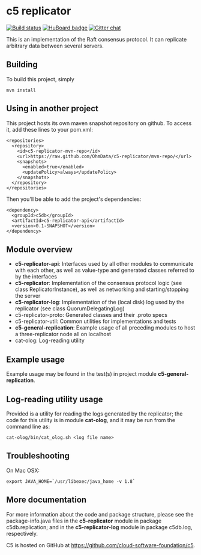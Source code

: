 c5 replicator
====================
[![Build status](https://travis-ci.org/cloud-software-foundation/c5-replicator.svg)](https://travis-ci.org/cloud-software-foundation/c5-replicator) [![HuBoard badge](http://img.shields.io/badge/Hu-Board-7965cc.svg)](https://huboard.com/cloud-software-foundation/c5)
[![Gitter chat](https://badges.gitter.im/gitterHQ/gitter.png)](https://gitter.im/cloud-software-foundation/c5)

This is an implementation of the Raft consensus protocol. It can replicate arbitrary data between several servers.

Building
--------------------
To build this project, simply

    mvn install

Using in another project
-------------------
This project hosts its own maven snapshot repository on github. To access it, add these lines to your pom.xml:

    <repositories>
      <repository>
        <id>c5-replicator-mvn-repo</id>
        <url>https://raw.github.com/OhmData/c5-replicator/mvn-repo/</url>
        <snapshots>
          <enabled>true</enabled>
          <updatePolicy>always</updatePolicy>
        </snapshots>
      </repository>
    </repositories>

Then you'll be able to add the project's dependencies:

    <dependency>
      <groupId>c5db</groupId>
      <artifactId>c5-replicator-api</artifactId>
      <version>0.1-SNAPSHOT</version>
    </dependency>

Module overview
-------------------
- __c5-replicator-api__: Interfaces used by all other modules to communicate with each other,
                         as well as value-type and generated classes referred to by the interfaces
- __c5-replicator__: Implementation of the consensus protocol logic (see class ReplicatorInstance),
                     as well as networking and starting/stopping the server
- __c5-replicator-log__: Implementation of the (local disk) log used by the replicator (see class QuorumDelegatingLog)
- c5-replicator-proto: Generated classes and their .proto specs
- c5-replicator-util: Common utilities for implementations and tests
- __c5-general-replication__: Example usage of all preceding modules to host a three-replicator node all on localhost
- cat-olog: Log-reading utility

Example usage
-------------------
Example usage may be found in the test(s) in project module __c5-general-replication__.

Log-reading utility usage
-------------------
Provided is a utility for reading the logs generated by the replicator; the code for this utility is in module __cat-olog__,
and it may be run from the command line as:

    cat-olog/bin/cat_olog.sh <log file name>

Troubleshooting
--------------------
On Mac OSX:

    export JAVA_HOME=`/usr/libexec/java_home -v 1.8`

More documentation
--------------------
For more information about the code and package structure, please see the package-info.java files in the
__c5-replicator__ module in package c5db.replication; and in the __c5-replicator-log__ module in package c5db.log, respectively.

C5 is hosted on GitHub at https://github.com/cloud-software-foundation/c5.

